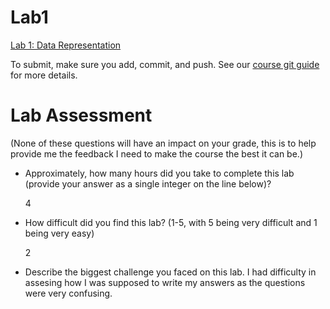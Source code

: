 # Lab1
[Lab 1: Data Representation](https://www.cs.swarthmore.edu/~chaganti/cs31/s19/labs/lab01.html)

To submit, make sure you add, commit, and push.  See our [course git guide](https://www.cs.swarthmore.edu/help/git/#use) for more details.

# Lab Assessment

(None of these questions will have an impact on your grade, this is to
 help provide me the feedback I need to make the course the best it can be.)


  - Approximately, how many hours did you take to complete this lab
    (provide your answer as a single integer on the line below)?

    4

  -  How difficult did you find this lab?
    (1-5, with 5 being very difficult and 1 being very easy)

      2

  -  Describe the biggest challenge you faced on this lab.
    I had difficulty in assesing how I was supposed to write my answers
    as the questions were very confusing.
